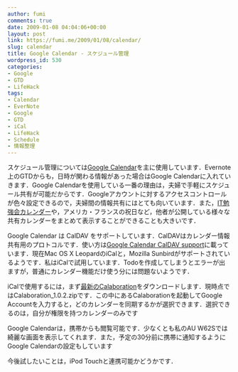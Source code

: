 ```yaml
---
author: fumi
comments: true
date: 2009-01-08 04:04:06+00:00
layout: post
link: https://fumi.me/2009/01/08/calendar/
slug: calendar
title: Google Calendar - スケジュール管理
wordpress_id: 530
categories:
- Google
- GTD
- LifeHack
tags:
- Calendar
- EverNote
- Google
- GTD
- iCal
- LifeHack
- Schedule
- 情報整理
---
```


スケジュール管理については[Google Calendar](http://www.google.com/calendar/)を主に使用しています．Evernote上のGTDからも，日時が関わる情報があった場合はGoogle Calendarに入れていきます．Google Calendarを使用している一番の理由は，夫婦で手軽にスケジュール共有が可能だからです．Googleアカウントに対するアクセスコントロールが色々設定できるので，夫婦間の情報共有にはとても向いています．また，[IT勉強会カレンダー](https://www.google.com/calendar/embed?src=fvijvohm91uifvd9hratehf65k%40group.calendar.google.com)や，アメリカ・フランスの祝日など，他者が公開している様々な共有カレンダーをまとめて表示することができることも大きいです．

Google Calendar は CalDAV をサポートしています．CalDAVはカレンダー情報共有用のプロトコルです．使い方は[Google Calendar CalDAV support](http://www.google.com/support/calendar/bin/answer.py?answer=99358)に載っています．現在Mac OS X LeopardのiCalと，Mozilla Sunbirdがサポートされているようです．私はiCalで試用しています．Todoを作成してしまうとエラーが出ますが，普通にカレンダー機能だけ使う分には問題ないようです．

iCalで使用するには，まず[最新のCalaboration](http://code.google.com/p/calaboration/downloads/list)をダウンロードします．現時点ではCalaboration_1.0.2.zipです．この中にあるCalaborationを起動してGoogle Accountを入力すると，どのカレンダーを同期するかが選択できます．選択できるのは，自分が権限を持つカレンダーのみです

Google Calendarは，携帯からも閲覧可能です．少なくとも私のAU W62Sでは綺麗な画面を表示してくれます．また，予定の30分前に携帯に通知するようにGoogle Calendarの設定もしています

今後試したいことは，iPod Touchと連携可能かどうかです．
